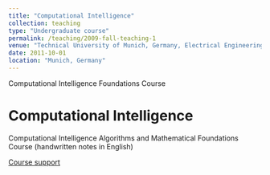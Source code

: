 ```yaml
---
title: "Computational Intelligence"
collection: teaching
type: "Undergraduate course"
permalink: /teaching/2009-fall-teaching-1
venue: "Technical University of Munich, Germany, Electrical Engineering and Computer Science"
date: 2011-10-01
location: "Munich, Germany"
---
```

Computational Intelligence Foundations Course

Computational Intelligence
===============================

Computational Intelligence Algorithms and Mathematical Foundations Course (handwritten notes in English)

 [Course support](https://github.com/caxenie/cristianaxenie.github.io/raw/master/files/CristianAxenie_Computational_Intelligence_Course_Seminars.pdf)
